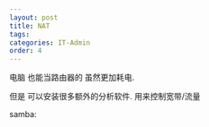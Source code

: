 ```yaml
---
layout: post
title: NAT
tags: 
categories: IT-Admin
order: 4
---
```

电脑 也能当路由器的  虽然更加耗电.

但是 可以安装很多额外的分析软件.  用来控制宽带/流量 

samba: